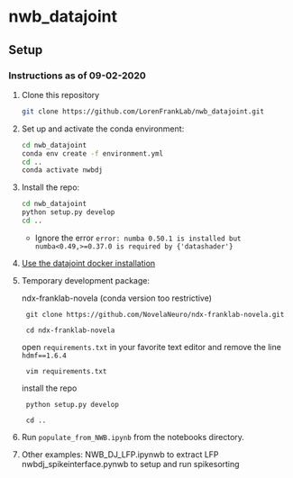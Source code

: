 
# nwb_datajoint

## Setup 
### Instructions as of 09-02-2020

1. Clone this repository
   ```bash
   git clone https://github.com/LorenFrankLab/nwb_datajoint.git
   ```
2. Set up and activate the conda environment: 
   ```bash
   cd nwb_datajoint
   conda env create -f environment.yml
   cd ..
   conda activate nwbdj
   ```
3. Install the repo: 
   ```bash
   cd nwb_datajoint
   python setup.py develop
   cd ..
   ```
   - Ignore the error `error: numba 0.50.1 is installed but numba<0.49,>=0.37.0 is required by {'datashader'}`
   
4. [Use the datajoint docker installation](https://tutorials.datajoint.io/setting-up/local-database.html)

5. Temporary development package:

    ndx-franklab-novela (conda version too restrictive)
    
        git clone https://github.com/NovelaNeuro/ndx-franklab-novela.git
	
        cd ndx-franklab-novela
	
    open `requirements.txt` in your favorite text editor and remove the line `hdmf==1.6.4`
    
        vim requirements.txt
	
    install the repo
	
        python setup.py develop
	
        cd ..

			
6. Run `populate_from_NWB.ipynb` from the notebooks directory.
7. Other examples: 
	NWB_DJ_LFP.ipynwb to extract LFP 
	nwbdj_spikeinterface.pynwb to setup and run spikesorting

